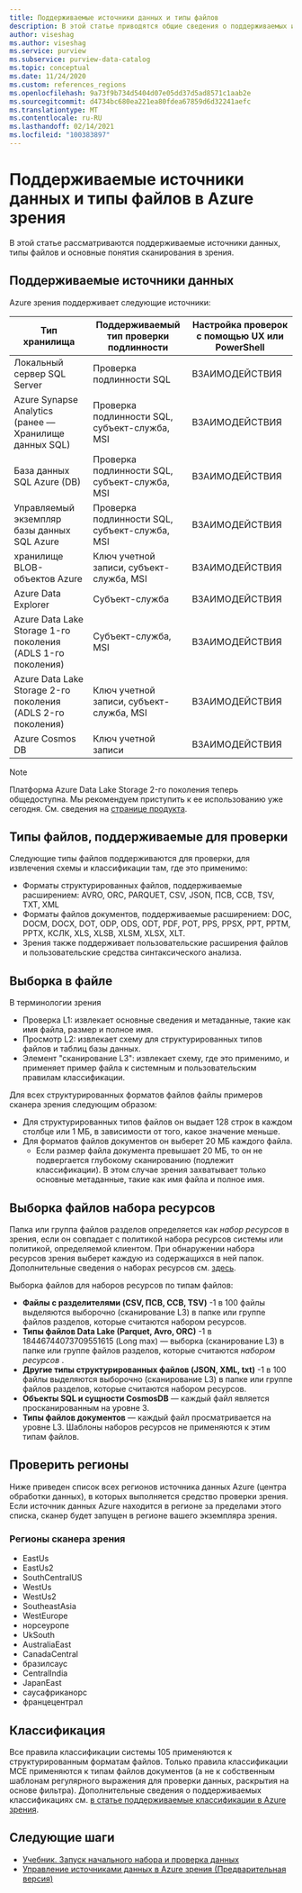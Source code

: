 ```yaml
---
title: Поддерживаемые источники данных и типы файлов
description: В этой статье приводятся общие сведения о поддерживаемых источниках данных и типах файлов в зрения.
author: viseshag
ms.author: viseshag
ms.service: purview
ms.subservice: purview-data-catalog
ms.topic: conceptual
ms.date: 11/24/2020
ms.custom: references_regions
ms.openlocfilehash: 9a73f9b734d5404d07e05dd37d5ad8571c1aab2e
ms.sourcegitcommit: d4734bc680ea221ea80fdea67859d6d32241aefc
ms.translationtype: MT
ms.contentlocale: ru-RU
ms.lasthandoff: 02/14/2021
ms.locfileid: "100383897"
---
```

# <a name="supported-data-sources-and-file-types-in-azure-purview"></a>Поддерживаемые источники данных и типы файлов в Azure зрения

В этой статье рассматриваются поддерживаемые источники данных, типы файлов и основные понятия сканирования в зрения.

## <a name="supported-data-sources"></a>Поддерживаемые источники данных

Azure зрения поддерживает следующие источники:

| Тип хранилища | Поддерживаемый тип проверки подлинности | Настройка проверок с помощью UX или PowerShell |
| ---------- | ------------------- | ------------------------------ |
| Локальный сервер SQL Server                   | Проверка подлинности SQL                        | ВЗАИМОДЕЙСТВИЯ                                |
| Azure Synapse Analytics (ранее — Хранилище данных SQL)            | Проверка подлинности SQL, субъект-служба, MSI               | ВЗАИМОДЕЙСТВИЯ                             |
| База данных SQL Azure (DB)                  | Проверка подлинности SQL, субъект-служба, MSI               | ВЗАИМОДЕЙСТВИЯ |
| Управляемый экземпляр базы данных SQL Azure      | Проверка подлинности SQL, субъект-служба, MSI               | ВЗАИМОДЕЙСТВИЯ    |
| хранилище BLOB-объектов Azure                       | Ключ учетной записи, субъект-служба, MSI | ВЗАИМОДЕЙСТВИЯ            |
| Azure Data Explorer                      | Субъект-служба                              | ВЗАИМОДЕЙСТВИЯ            |
| Azure Data Lake Storage 1-го поколения (ADLS 1-го поколения) | Субъект-служба, MSI                              | ВЗАИМОДЕЙСТВИЯ            |
| Azure Data Lake Storage 2-го поколения (ADLS 2-го поколения) | Ключ учетной записи, субъект-служба, MSI            | ВЗАИМОДЕЙСТВИЯ            |
| Azure Cosmos DB                          | Ключ учетной записи                                    | ВЗАИМОДЕЙСТВИЯ            |


> [!Note]
> Платформа Azure Data Lake Storage 2-го поколения теперь общедоступна. Мы рекомендуем приступить к ее использованию уже сегодня. См. сведения на [странице продукта](https://azure.microsoft.com/en-us/services/storage/data-lake-storage/).

## <a name="file-types-supported-for-scanning"></a>Типы файлов, поддерживаемые для проверки

Следующие типы файлов поддерживаются для проверки, для извлечения схемы и классификации там, где это применимо:

- Форматы структурированных файлов, поддерживаемые расширением: AVRO, ORC, PARQUET, CSV, JSON, ПСВ, ССВ, TSV, TXT, XML
- Форматы файлов документов, поддерживаемые расширением: DOC, DOCM, DOCX, DOT, ODP, ODS, ODT, PDF, POT, PPS, PPSX, PPT, PPTM, PPTX, КСЛК, XLS, XLSB, XLSM, XLSX, XLT.
- Зрения также поддерживает пользовательские расширения файлов и пользовательские средства синтаксического анализа.

## <a name="sampling-within-a-file"></a>Выборка в файле

В терминологии зрения
- Проверка L1: извлекает основные сведения и метаданные, такие как имя файла, размер и полное имя.
- Просмотр L2: извлекает схему для структурированных типов файлов и таблиц базы данных.
- Элемент "сканирование L3": извлекает схему, где это применимо, и применяет пример файла к системным и пользовательским правилам классификации.

Для всех структурированных форматов файлов файлы примеров сканера зрения следующим образом:

- Для структурированных типов файлов он выдает 128 строк в каждом столбце или 1 МБ, в зависимости от того, какое значение меньше.
- Для форматов файлов документов он выберет 20 МБ каждого файла.
    - Если размер файла документа превышает 20 МБ, то он не подвергается глубокому сканированию (подлежит классификации). В этом случае зрения захватывает только основные метаданные, такие как имя файла и полное имя.

## <a name="resource-set-file-sampling"></a>Выборка файлов набора ресурсов

Папка или группа файлов разделов определяется как *набор ресурсов* в зрения, если он совпадает с политикой набора ресурсов системы или политикой, определяемой клиентом. При обнаружении набора ресурсов зрения выберет каждую из содержащихся в ней папок. Дополнительные сведения о наборах ресурсов см. [здесь](concept-resource-sets.md).

Выборка файлов для наборов ресурсов по типам файлов:

- **Файлы с разделителями (CSV, ПСВ, ССВ, TSV)** -1 в 100 файлы выделяются выборочно (сканирование L3) в папке или группе файлов разделов, которые считаются набором ресурсов.
- **Типы файлов Data Lake (Parquet, Avro, ORC)** -1 в 18446744073709551615 (Long max) — выборка (сканирование L3) в папке или группе файлов разделов, которые считаются *набором ресурсов* .
- **Другие типы структурированных файлов (JSON, XML, txt)** -1 в 100 файлы выделяются выборочно (сканирование L3) в папке или группе файлов разделов, которые считаются набором ресурсов.
- **Объекты SQL и сущности CosmosDB** — каждый файл является просканированным на уровне 3.
- **Типы файлов документов** — каждый файл просматривается на уровне L3. Шаблоны наборов ресурсов не применяются к этим типам файлов.

## <a name="scan-regions"></a>Проверить регионы
Ниже приведен список всех регионов источника данных Azure (центра обработки данных), в которых выполняется средство проверки зрения. Если источник данных Azure находится в регионе за пределами этого списка, сканер будет запущен в регионе вашего экземпляра зрения.
 
### <a name="purview-scanner-regions"></a>Регионы сканера зрения

- EastUs
- EastUs2 
- SouthCentralUS
- WestUs
- WestUs2
- SoutheastAsia
- WestEurope
- норсеуропе
- UkSouth
- AustraliaEast
- CanadaCentral
- бразилсаус
- CentralIndia
- JapanEast
- саусафриканорс
- францецентрал

## <a name="classification"></a>Классификация

Все правила классификации системы 105 применяются к структурированным форматам файлов. Только правила классификации MCE применяются к типам файлов документов (а не к собственным шаблонам регулярного выражения для проверки данных, раскрытия на основе фильтра). Дополнительные сведения о поддерживаемых классификациях см. [в статье поддерживаемые классификации в Azure зрения](supported-classifications.md).

## <a name="next-steps"></a>Следующие шаги

- [Учебник. Запуск начального набора и проверка данных](tutorial-scan-data.md)
- [Управление источниками данных в Azure зрения (Предварительная версия)](manage-data-sources.md)